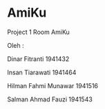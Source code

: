 # AmiKu

Project 1 Room AmiKu

Oleh :

Dinar Fitranti 1941432

Insan Tiarawati 1941464

Hilman Fahmi Munawar 1941516

Salman Ahmad Fauzi 1941543
